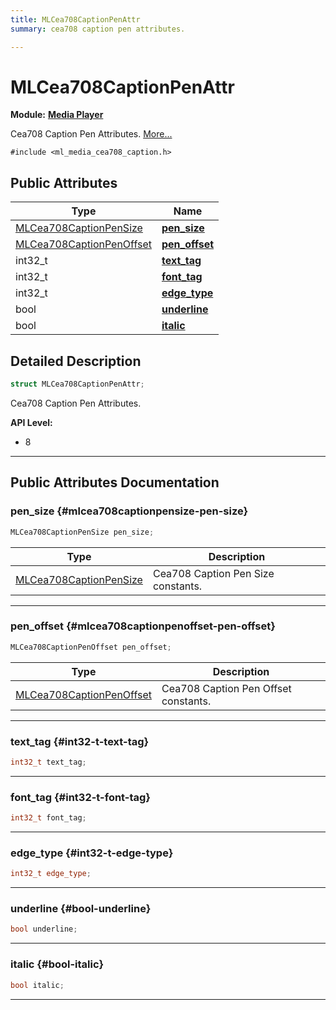```yaml
---
title: MLCea708CaptionPenAttr
summary: cea708 caption pen attributes. 

---
```


# MLCea708CaptionPenAttr

**Module:** **[Media Player](/versioned_docs/version-02-Aug-2023/api-ref/api/Modules/group___media_player/group___media_player.md)**



Cea708 Caption Pen Attributes.  [More...](#detailed-description)


`#include <ml_media_cea708_caption.h>`

## Public Attributes

| Type           | Name           |
| -------------- | -------------- |
| [MLCea708CaptionPenSize](/versioned_docs/version-02-Aug-2023/api-ref/api/Modules/group___media_player/group___media_player.md#enums-mlcea708captionpensize) | **[pen_size](/versioned_docs/version-02-Aug-2023/api-ref/api/Modules/group___media_player/struct_m_l_cea708_caption_pen_attr.md#mlcea708captionpensize-pen-size)**  |
| [MLCea708CaptionPenOffset](/versioned_docs/version-02-Aug-2023/api-ref/api/Modules/group___media_player/group___media_player.md#enums-mlcea708captionpenoffset) | **[pen_offset](/versioned_docs/version-02-Aug-2023/api-ref/api/Modules/group___media_player/struct_m_l_cea708_caption_pen_attr.md#mlcea708captionpenoffset-pen-offset)**  |
| int32_t | **[text_tag](/versioned_docs/version-02-Aug-2023/api-ref/api/Modules/group___media_player/struct_m_l_cea708_caption_pen_attr.md#int32-t-text-tag)**  |
| int32_t | **[font_tag](/versioned_docs/version-02-Aug-2023/api-ref/api/Modules/group___media_player/struct_m_l_cea708_caption_pen_attr.md#int32-t-font-tag)**  |
| int32_t | **[edge_type](/versioned_docs/version-02-Aug-2023/api-ref/api/Modules/group___media_player/struct_m_l_cea708_caption_pen_attr.md#int32-t-edge-type)**  |
| bool | **[underline](/versioned_docs/version-02-Aug-2023/api-ref/api/Modules/group___media_player/struct_m_l_cea708_caption_pen_attr.md#bool-underline)**  |
| bool | **[italic](/versioned_docs/version-02-Aug-2023/api-ref/api/Modules/group___media_player/struct_m_l_cea708_caption_pen_attr.md#bool-italic)**  |

## Detailed Description

```cpp
struct MLCea708CaptionPenAttr;
```

Cea708 Caption Pen Attributes. 




**API Level:**
  * 8




-----------
## Public Attributes Documentation

### pen_size {#mlcea708captionpensize-pen-size}

```cpp
MLCea708CaptionPenSize pen_size;
```



| Type | Description |
|--|--|
| [MLCea708CaptionPenSize](/versioned_docs/version-02-Aug-2023/api-ref/api/Modules/group___media_player/group___media_player.md#enums-mlcea708captionpensize) | Cea708 Caption Pen Size constants.  |






-----------

### pen_offset {#mlcea708captionpenoffset-pen-offset}

```cpp
MLCea708CaptionPenOffset pen_offset;
```



| Type | Description |
|--|--|
| [MLCea708CaptionPenOffset](/versioned_docs/version-02-Aug-2023/api-ref/api/Modules/group___media_player/group___media_player.md#enums-mlcea708captionpenoffset) | Cea708 Caption Pen Offset constants.  |






-----------

### text_tag {#int32-t-text-tag}

```cpp
int32_t text_tag;
```






-----------

### font_tag {#int32-t-font-tag}

```cpp
int32_t font_tag;
```






-----------

### edge_type {#int32-t-edge-type}

```cpp
int32_t edge_type;
```






-----------

### underline {#bool-underline}

```cpp
bool underline;
```






-----------

### italic {#bool-italic}

```cpp
bool italic;
```






-----------


